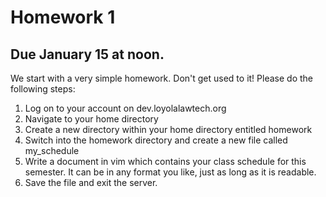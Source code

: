 # Homework 1

## Due January 15 at noon.

We start with a very simple homework. Don't get used to it! Please do the following steps:

1. Log on to your account on dev.loyolalawtech.org
2. Navigate to your home directory
3. Create a new directory within your home directory entitled homework
4. Switch into the homework directory and create a new file called my_schedule
5. Write a document in vim which contains your class schedule for this 
   semester. It can be in any format you like, just as long as it is readable.
6. Save the file and exit the server.


